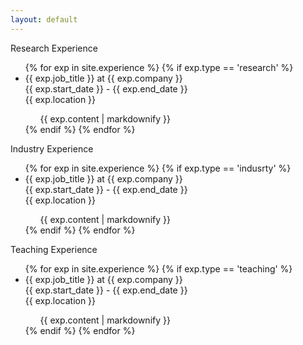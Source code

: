 ```yaml
---
layout: default
---
```

<span class="exp-type"> Research Experience </span>
<ul>
  {% for exp in site.experience %}
  {% if exp.type == 'research' %}
    <li>
      <span class="job-title"> {{ exp.job_title }} </span> at {{ exp.company }} <br/>
      {{ exp.start_date }} - {{ exp.end_date }}<br/>
      {{ exp.location }} 
      <div class="exp-list"><ul>
      {{ exp.content | markdownify }}
      </ul></div>
    </li>
    {% endif %}
  {% endfor %}
</ul> 


<span class="exp-type"> Industry Experience</span>
<ul>
  {% for exp in site.experience %}
  {% if exp.type == 'indusrty' %}
    <li>
      <span class="job-title"> {{ exp.job_title }} </span> at {{ exp.company }} <br/>
      {{ exp.start_date }} - {{ exp.end_date }}<br/>
      {{ exp.location }} 
      <div class="exp-list"><ul>
      {{ exp.content | markdownify }}
      </ul></div>
    </li>
    {% endif %}
  {% endfor %}
</ul> 


<span class="exp-type"> Teaching Experience</span>
<ul>
  {% for exp in site.experience %}
  {% if exp.type == 'teaching' %}
    <li>
      <span class="job-title"> {{ exp.job_title }} </span> at {{ exp.company }} <br/>
      {{ exp.start_date }} - {{ exp.end_date }}<br/>
      {{ exp.location }} 
      <div class="exp-list"><ul>
      {{ exp.content | markdownify }}
      </ul></div>
    </li>
    {% endif %}
  {% endfor %}
</ul> 